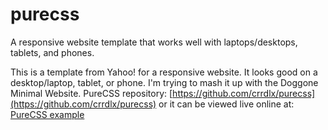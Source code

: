# purecss
A responsive website template that works well with laptops/desktops, tablets, and phones.

This is a template from Yahoo! for a responsive website. It looks good on a desktop/laptop, tablet, or phone. I'm trying to mash it up with the Doggone Minimal Website.
PureCSS repository: [https://github.com/crrdlx/purecss](https://github.com/crrdlx/purecss) or it can be viewed live online at: [PureCSS example](https://nefties.com)
